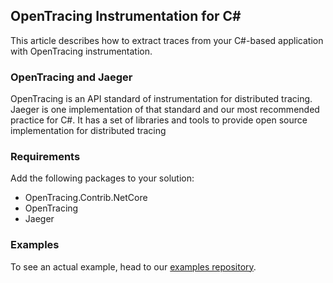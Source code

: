 ## OpenTracing Instrumentation for C\#

This article describes how to extract traces from your C#-based application with OpenTracing instrumentation.

### OpenTracing and Jaeger

OpenTracing is an API standard of instrumentation for distributed tracing.
Jaeger is one implementation of that standard and our most recommended practice for C#. It has a set of libraries and tools to provide open source implementation for distributed tracing

### Requirements
Add the following packages to your solution:

* OpenTracing.Contrib.NetCore
* OpenTracing
* Jaeger

### Examples

To see an actual example, head to our [examples repository](https://github.com/logzio/Integrations_examples/tree/main/Tracing/cs_client_instrumentaion).
